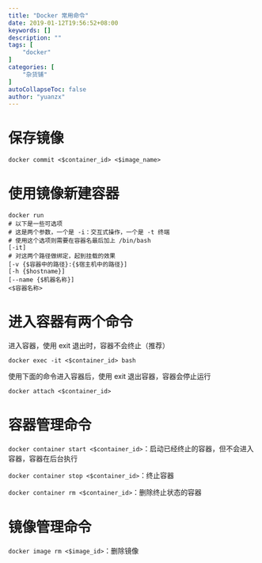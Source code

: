 ```yaml
---
title: "Docker 常用命令"
date: 2019-01-12T19:56:52+08:00
keywords: []
description: ""
tags: [
    "docker"
]
categories: [
    "杂货铺"
]
autoCollapseToc: false
author: "yuanzx"
---
```


# 保存镜像

`docker commit <$container_id> <$image_name>`

# 使用镜像新建容器

```shell
docker run
# 以下是一些可选项
# 这是两个参数，一个是 -i：交互式操作，一个是 -t 终端
# 使用这个选项则需要在容器名最后加上 /bin/bash
[-it]
# 对这两个路径做绑定，起到挂载的效果
[-v {$容器中的路径}:{$宿主机中的路径}]
[-h {$hostname}] 
[--name {$机器名称}] 
<$容器名称>
```

# 进入容器有两个命令

进入容器，使用 exit 退出时，容器不会终止（推荐）

`docker exec -it <$container_id> bash`

使用下面的命令进入容器后，使用 exit 退出容器，容器会停止运行

`docker attach <$container_id>`

# 容器管理命令

`docker container start <$container_id>`：启动已经终止的容器，但不会进入容器，容器在后台执行

`docker container stop <$container_id>`：终止容器

`docker container rm <$container_id>`：删除终止状态的容器

# 镜像管理命令

`docker image rm <$image_id>`：删除镜像

